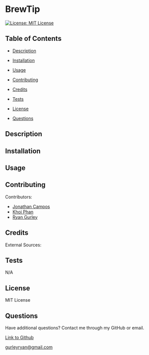 # BrewTip


[![License: MIT License](https://img.shields.io/badge/License-MIT-green.svg)](https://opensource.org/license/mit/)

## Table of Contents

 * [Description](#description)

 * [Installation](#installation)

 * [Usage](#usage)

 * [Contributing](#contributing)

 * [Credits](#credits)

 * [Tests](#tests)

 * [License](#license)

 * [Questions](#questions)

## Description



## Installation



## Usage



## Contributing

Contributors: <br />

- [Jonathan Campos](https://github.com/jmartincampos) <br />
- [Khoi Phan](https://github.com/khoiphan-9194) <br />
- [Ryan Gurley](https://github.com/gurleyryan)

## Credits

External Sources: <br />


## Tests

N/A

## License

MIT License

## Questions

Have additional questions? Contact me through my GitHub or email.

[Link to Github](https://github.com/gurleyryan)

<a href="mailto:gurleyryan@gmail.com">gurleyryan@gmail.com</a>